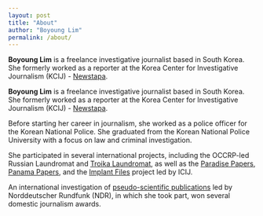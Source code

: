 ```yaml
---
layout: post
title: "About"
author: "Boyoung Lim"
permalink: /about/
---
```


**Boyoung Lim** is a freelance investigative journalist based in South Korea. She formerly worked as a reporter at the Korea Center for Investigative Journalism (KCIJ) - [Newstapa](https://newstapa.org).


**Boyoung Lim** is a freelance investigative journalist based in South Korea. She formerly worked as a reporter at the Korea Center for Investigative Journalism (KCIJ) - [Newstapa](https://newstapa.org/).

Before starting her career in journalism, she worked as a police officer for the Korean National Police. She graduated from the Korean National Police University with a focus on law and criminal investigation.

She participated in several international projects, including the OCCRP-led Russian Laundromat and [Troika Laundromat](https://www.icij.org/blog/2019/03/troika-laundromat-reveals-russian-banks-8-8bn-offshore-scheme/), as well as the [Paradise Papers](https://www.icij.org/investigations/paradise-papers/), [Panama Papers](https://www.icij.org/investigations/panama-papers/), and the [Implant Files](https://www.icij.org/investigations/implant-files/) project led by ICIJ.

An international investigation of [pseudo-scientific publications](https://www.icij.org/blog/2018/09/undercover-reporters-expose-bogus-scientific-conferences/) led by Norddeutscher Rundfunk (NDR), in which she took part, won several domestic journalism awards.
